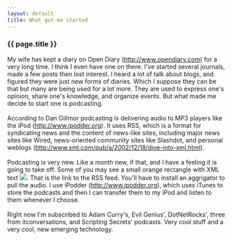 ```yaml
---
layout: default
title: What got me started
---
```


### {{ page.title }}
My wife has kept a diary on Open Diary (<a href="http://www.opendiary.com/">http://www.opendiary.com</a>) for a very long time.  I think I even have one on there.  I've started several journals, made a few posts then lost interest.  I heard a lot of talk about blogs, and figured they were just new forms of diaries.  Which I suppose they can be that but many are being used for a lot more.  They are used to express one's opinion, share one's knowledge, and organize events.  But what made me decide to start one is podcasting. 
<br />
<br />According to Dan Gillmor podcasting is delivering audio to MP3 players like the iPod (<a href="http://www.ipodder.org/">http://www.ipodder.org</a>).  It uses RSS, which is a format for syndicating news and the content of news-like sites, including major news sites like Wired, news-oriented community sites like Slashdot, and personal weblogs (<a href="http://www.xml.com/pub/a/2002/12/18/dive-into-xml.html">http://www.xml.com/pub/a/2002/12/18/dive-into-xml.html</a>).
<br />
<br />Podcasting is very new.  Like a month new, if that, and I have a feeling it is going to take off. Some of you may see a small orange rectangle with XML text <img src="http://home.earthlink.net/~rlshives/xml.gif" />.  That is the link to the RSS feed.  You'll have to install an aggrigator to pull the audio.  I use iPodder (<a href="http://www.ipodder.org/">http://www.ipodder.org</a>), which uses iTunes to store the podcasts and then I can transfer them to my iPod and listen to them whenever I choose.
<br />
<br />Right now I'm subscribed to Adam Curry's, Evil Genius', DotNetRocks', three from itconversations, and Scripting Secrets' podcasts.  Very cool stuff and a very cool, new emerging technology.
